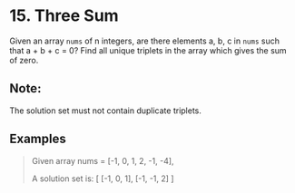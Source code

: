 # 15. Three Sum

Given an array `nums` of n integers, are there elements a, b, c in `nums` such that a + b + c = 0? Find all unique triplets in the array which gives the sum of zero.

## Note:
The solution set must not contain duplicate triplets.

## Examples
 > Given array nums = [-1, 0, 1, 2, -1, -4],
 >
 > A solution set is:
 > [
 >   [-1, 0, 1],
 >   [-1, -1, 2]
 > ]

